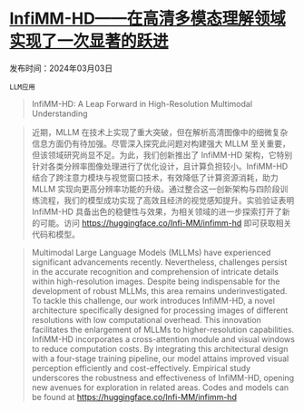 # [InfiMM-HD——在高清多模态理解领域实现了一次显著的跃进](https://arxiv.org/abs/2403.01487)

发布时间：2024年03月03日

`LLM应用`

> InfiMM-HD: A Leap Forward in High-Resolution Multimodal Understanding

> 近期，MLLM 在技术上实现了重大突破，但在解析高清图像中的细微复杂信息方面仍有待加强。尽管深入探究此问题对构建强大 MLLM 至关重要，但该领域研究尚显不足。为此，我们创新推出了 InfiMM-HD 架构，它特别针对各类分辨率图像处理进行了优化设计，且计算负担较小。InfiMM-HD 结合了跨注意力模块与视觉窗口技术，有效降低了计算资源消耗，助力 MLLM 实现向更高分辨率功能的升级。通过整合这一创新架构与四阶段训练流程，我们的模型成功实现了高效且经济的视觉感知提升。实验验证表明 InfiMM-HD 具备出色的稳健性与效果，为相关领域的进一步探索打开了新的可能。访问 https://huggingface.co/Infi-MM/infimm-hd 即可获取相关代码和模型。

> Multimodal Large Language Models (MLLMs) have experienced significant advancements recently. Nevertheless, challenges persist in the accurate recognition and comprehension of intricate details within high-resolution images. Despite being indispensable for the development of robust MLLMs, this area remains underinvestigated. To tackle this challenge, our work introduces InfiMM-HD, a novel architecture specifically designed for processing images of different resolutions with low computational overhead. This innovation facilitates the enlargement of MLLMs to higher-resolution capabilities. InfiMM-HD incorporates a cross-attention module and visual windows to reduce computation costs. By integrating this architectural design with a four-stage training pipeline, our model attains improved visual perception efficiently and cost-effectively. Empirical study underscores the robustness and effectiveness of InfiMM-HD, opening new avenues for exploration in related areas. Codes and models can be found at https://huggingface.co/Infi-MM/infimm-hd